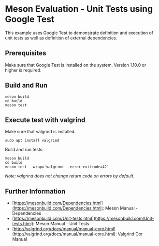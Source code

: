 # Meson Evaluation - Unit Tests using Google Test

This example uses Google Test to demonstrate definition and execution of unit tests as well as definition of external dependencies.

## Prerequisites

Make sure that Google Test is installed on the system. Version 1.10.0 or higher is required.

## Build and Run

    meson build
    cd build
    meson test

## Execute test with valgrind

Make sure that valgrind is installed.

    sudo apt install valgrind

Build and run tests:

    meson build
    cd build
    meson test --wrap='valgrind --error-exitcode=42'

_Note: valgrind does not change return code on errors by default._

## Further Information

*   [https://mesonbuild.com/Dependencies.html](https://mesonbuild.com/Dependencies.html): Meson Manual - Dependencies
*   [https://mesonbuild.com/Unit-tests.html](https://mesonbuild.com/Unit-tests.html): Meson Manual - Unit Tests
*   [http://valgrind.org/docs/manual/manual-core.html](http://valgrind.org/docs/manual/manual-core.html): Valgrind Cor Manual
